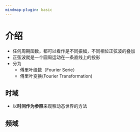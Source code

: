 ```yaml
---
mindmap-plugin: basic
---
```

# 介绍
- 任何周期函数，都可以看作是不同振幅，不同相位正弦波的叠加 
- 正弦波就是一个圆周运动在一条直线上的投影 
- 分为 
	- 傅里叶级数（Fourier Serie）
	- 傅里叶变换(Fourier Transformation) 
## 时域
- 以**时间作为参照**来观察动态世界的方法
## 频域